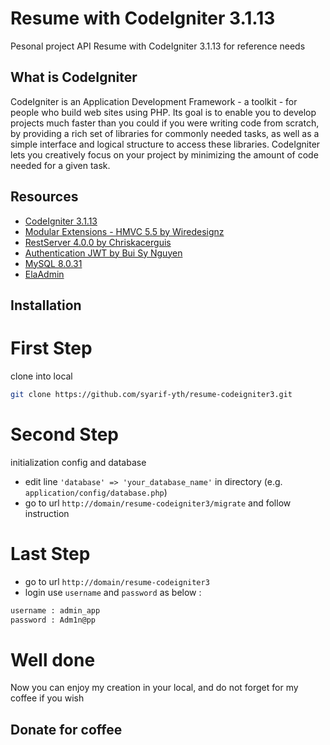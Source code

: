 # Resume with CodeIgniter 3.1.13

Pesonal project API Resume with CodeIgniter 3.1.13 for reference needs

## What is CodeIgniter

CodeIgniter is an Application Development Framework - a toolkit - for people
who build web sites using PHP. Its goal is to enable you to develop projects
much faster than you could if you were writing code from scratch, by providing
a rich set of libraries for commonly needed tasks, as well as a simple
interface and logical structure to access these libraries. CodeIgniter lets
you creatively focus on your project by minimizing the amount of code needed
for a given task.

## Resources

- [CodeIgniter 3.1.13](https://github.com/bcit-ci/CodeIgniter)
- [Modular Extensions - HMVC 5.5 by Wiredesignz](https://bitbucket.org/wiredesignz/codeigniter-modular-extensions-hmvc)
- [RestServer 4.0.0 by Chriskacerguis](https://github.com/chriskacerguis/codeigniter-restserver)
- [Authentication JWT by Bui Sy Nguyen](https://github.com/firebase/php-jwt)
- [MySQL 8.0.31](https://dev.mysql.com/doc/relnotes/mysql/8.0/en/news-8-0-3.html)
- [ElaAdmin](https://colorlib.com/polygon/elaadmin/index.html)

## Installation

# First Step
clone into local
```sh
git clone https://github.com/syarif-yth/resume-codeigniter3.git
```

# Second Step
initialization config and database 
* edit line `'database' => 'your_database_name'` in directory (e.g. `application/config/database.php`)
* go to url `http://domain/resume-codeigniter3/migrate` and follow instruction

# Last Step
* go to url `http://domain/resume-codeigniter3`
* login use `username` and `password` as below :
```sh
username : admin_app
password : Adm1n@pp
```

# Well done
Now you can enjoy my creation in your local, and do not forget for my coffee if you wish

## Donate for coffee

<!-- <img alt="Donate" src="assets/img/barcode.jpeg" width="250px"> -->

